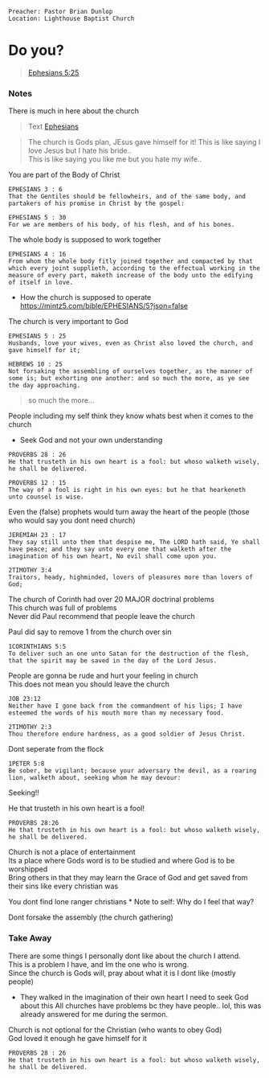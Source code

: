 ```
Preacher: Pastor Brian Dunlop
Location: Lighthouse Baptist Church

```

# Do you?
>[Ephesians 5:25](http://localhost:8000/bible/EPHESIANS/5)


### Notes
There is much in here about the church  
>Text
    [Ephesians](https://mintz5.com/bible/ephesians/1)

>The church is Gods plan, JEsus gave himself for it!
    This is like saying I love Jesus but I hate his bride..  
    This is like saying you like me but you hate my wife..  

    
You are part of the Body of Christ
```
EPHESIANS 3 : 6
That the Gentiles should be fellowheirs, and of the same body, and partakers of his promise in Christ by the gospel:

EPHESIANS 5 : 30
For we are members of his body, of his flesh, and of his bones.
```
The whole body is supposed to work together
```
EPHESIANS 4 : 16
From whom the whole body fitly joined together and compacted by that which every joint supplieth, according to the effectual working in the measure of every part, maketh increase of the body unto the edifying of itself in love.
```

* How the church is supposed to operate  
  https://mintz5.com/bible/EPHESIANS/5?json=false

The church is very important to God
```
EPHESIANS 5 : 25
Husbands, love your wives, even as Christ also loved the church, and gave himself for it;

HEBREWS 10 : 25
Not forsaking the assembling of ourselves together, as the manner of some is; but exhorting one another: and so much the more, as ye see the day approaching.
```
> so much the more...

People including my self think they know whats best when it comes to the church
* Seek God and not your own understanding
```
PROVERBS 28 : 26
He that trusteth in his own heart is a fool: but whoso walketh wisely, he shall be delivered.

PROVERBS 12 : 15
The way of a fool is right in his own eyes: but he that hearkeneth unto counsel is wise.
```

Even the (false) prophets would turn away the heart of the people (those who would say you dont need church)
```
JEREMIAH 23 : 17
They say still unto them that despise me, The LORD hath said, Ye shall have peace; and they say unto every one that walketh after the imagination of his own heart, No evil shall come upon you.

2TIMOTHY 3:4
Traitors, heady, highminded, lovers of pleasures more than lovers of God;
```

The church of Corinth had over 20 MAJOR doctrinal problems  
This church was full of problems  
Never did Paul recommend that people leave the church  

Paul did say to remove 1 from the church over sin  
```
1CORINTHIANS 5:5
To deliver such an one unto Satan for the destruction of the flesh, that the spirit may be saved in the day of the Lord Jesus.
```

People are gonna be rude and hurt your feeling in church  
This does not mean you should leave the church  
```
JOB 23:12
Neither have I gone back from the commandment of his lips; I have esteemed the words of his mouth more than my necessary food.

2TIMOTHY 2:3
Thou therefore endure hardness, as a good soldier of Jesus Christ.
```

Dont seperate from the flock
```
1PETER 5:8
Be sober, be vigilant; because your adversary the devil, as a roaring lion, walketh about, seeking whom he may devour:
```
Seeking!!  

He that trusteth in his own heart is a fool!
```
PROVERBS 28:26
He that trusteth in his own heart is a fool: but whoso walketh wisely, he shall be delivered.
```

Church is not a place of entertainment  
Its a place where Gods word is to be studied and where God is to be worshipped  
Bring others in that they may learn the Grace of God and get saved from their sins like every christian was  


You dont find lone ranger christians
    * Note to self: Why do I feel that way?
    

Dont forsake the assembly (the church gathering)  

### Take Away
There are some things I personally dont like about the church I attend.  
This is a problem I have, and Im the one who is wrong.  
Since the church is Gods will, pray about what it is I dont like (mostly people)  
* They walked in the imagination of their own heart
  I need to seek God about this
  All churches have problems bc they have people..
  lol, this was already answered for me during the sermon.  
  
Church is not optional for the Christian (who wants to obey God)  
God loved it enough he gave himself for it  

  ```
  PROVERBS 28 : 26
He that trusteth in his own heart is a fool: but whoso walketh wisely, he shall be delivered.
  ```
